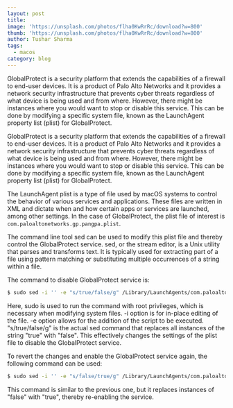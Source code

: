 ```yaml
---
layout: post
title: 
image: 'https://unsplash.com/photos/flha0KwRrRc/download?w=800'
thumb: 'https://unsplash.com/photos/flha0KwRrRc/download?w=800'
author: Tushar Sharma
tags:
  - macos
category: blog
---
```


GlobalProtect is a security platform that extends the capabilities of a firewall to end-user devices. It is a product of Palo Alto Networks and it provides a network security infrastructure that prevents cyber threats regardless of what device is being used and from where. However, there might be instances where you would want to stop or disable this service. This can be done by modifying a specific system file, known as the LaunchAgent property list (plist) for GlobalProtect.<!-- truncate_here -->


GlobalProtect is a security platform that extends the capabilities of a firewall to end-user devices. It is a product of Palo Alto Networks and it provides a network security infrastructure that prevents cyber threats regardless of what device is being used and from where. However, there might be instances where you would want to stop or disable this service. This can be done by modifying a specific system file, known as the LaunchAgent property list (plist) for GlobalProtect.


The LaunchAgent plist is a type of file used by macOS systems to control the behavior of various services and applications. These files are written in XML and dictate when and how certain apps or services are launched, among other settings. In the case of GlobalProtect, the plist file of interest is `com.paloaltonetworks.gp.pangpa.plist`.


The command line tool sed can be used to modify this plist file and thereby control the GlobalProtect service. sed, or the stream editor, is a Unix utility that parses and transforms text. It is typically used for extracting part of a file using pattern matching or substituting multiple occurrences of a string within a file.

The command to disable GlobalProtect service is:

```bash
$ sudo sed -i '' -e "s/true/false/g" /Library/LaunchAgents/com.paloaltonetworks.gp.pangpa.plist
```

Here, sudo is used to run the command with root privileges, which is necessary when modifying system files. -i option is for in-place editing of the file. -e option allows for the addition of the script to be executed. "s/true/false/g" is the actual sed command that replaces all instances of the string "true" with "false". This effectively changes the settings of the plist file to disable the GlobalProtect service.

To revert the changes and enable the GlobalProtect service again, the following command can be used:


```bash
$ sudo sed -i '' -e "s/false/true/g" /Library/LaunchAgents/com.paloaltonetworks.gp.pangpa.plist
```

This command is similar to the previous one, but it replaces instances of "false" with "true", thereby re-enabling the service.